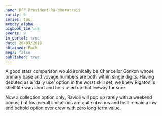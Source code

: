 ```yaml
---
name: UFP President Ra-ghoratreii
rarity: 5
series: tos
memory_alpha:
bigbook_tier: 8
events: 9
in_portal: true
date: 26/03/2019
obtained: Pack
mega: false
published: true
---
```


A good stats comparison would ironically be Chancellor Gorkon whose primary base and voyage numbers are both within single digits. Having debuted as a 'daily use' option in the worst skill set, we knew Rigatoni's shelf life was short and he's used up that leeway for sure.

Now a collection option only, Ravioli will pop up rarely with a weekend bonus, but his overall limitations are quite obvious and he'll remain a low end behold option over crew with zero long term value.
